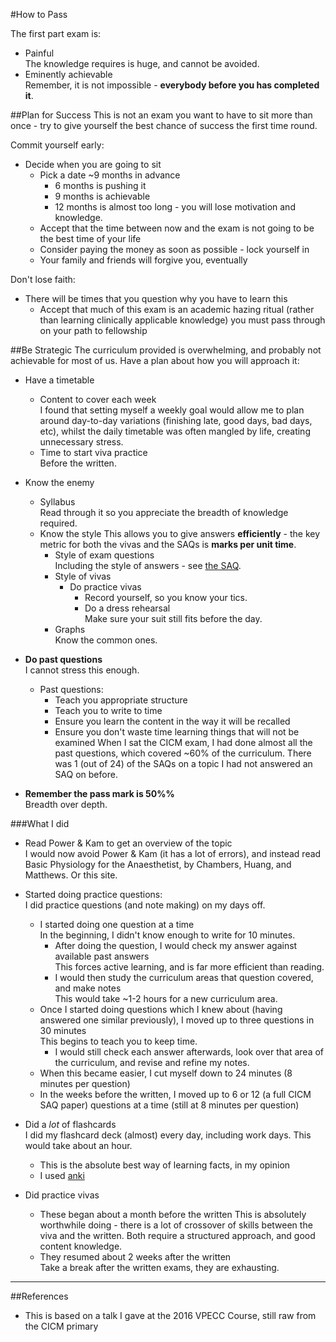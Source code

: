 #How to Pass

The first part exam is:
* Painful  
The knowledge requires is huge, and cannot be avoided.
* Eminently achievable  
Remember, it is not impossible - **everybody before you has completed it**.

##Plan for Success
This is not an exam you want to have to sit more than once - try to give yourself the best chance of success the first time round.

Commit yourself early:
* Decide when you are going to sit
    * Pick a date ~9 months in advance
        * 6 months is pushing it
        * 9 months is achievable
        * 12 months is almost too long - you will lose motivation and knowledge.
    * Accept that the time between now and the exam is not going to be the best time of your life
    * Consider paying the money as soon as possible - lock yourself in
    * Your family and friends will forgive you, eventually

Don't lose faith:
* There will be times that you question why you have to learn this
    * Accept that much of this exam is an academic hazing ritual (rather than learning clinically applicable knowledge) you must pass through on your path to fellowship

##Be Strategic
The curriculum provided is overwhelming, and probably not achievable for most of us. Have a plan about how you will approach it:
* Have a timetable
    * Content to cover each week  
    I found that setting myself a weekly goal would allow me to plan around day-to-day variations (finishing late, good days, bad days, etc), whilst the daily timetable was often mangled by life, creating unnecessary stress.
    * Time to start viva practice  
    Before the written.

* Know the enemy
    * Syllabus  
    Read through it so you appreciate the breadth of knowledge required.
    * Know the style
    This allows you to give answers **efficiently** - the key metric for both the vivas and the SAQs is **marks per unit time**.
        * Style of exam questions  
        Including the style of answers - see [the SAQ](./the-saq.md).
        * Style of vivas  
            * Do practice vivas  
                * Record yourself, so you know your tics.
                * Do a dress rehearsal  
                Make sure your suit still fits before the day.
        * Graphs  
        Know the common ones.

* **Do past questions**  
I cannot stress this enough.
    * Past questions:
        * Teach you appropriate structure
        * Teach you to write to time
        * Ensure you learn the content in the way it will be recalled
        * Ensure you don't waste time learning things that will not be examined
        When I sat the CICM exam, I had done almost all the past questions, which covered ~60% of the curriculum. There was 1 (out of 24) of the SAQs on a topic I had not answered an SAQ on before.

* **Remember the pass mark is 50%%**  
Breadth over depth.

###What I did
* Read Power & Kam to get an overview of the topic  
I would now avoid Power & Kam (it has a lot of errors), and instead read Basic Physiology for the Anaesthetist, by Chambers, Huang, and Matthews. Or this site.
* Started doing practice questions:  
I did practice questions (and note making) on my days off.
    * I started doing one question at a time  
    In the beginning, I didn't know enough to write for 10 minutes.
        * After doing the question, I would check my answer against available past answers  
        This forces active learning, and is far more efficient than reading.
        * I would then study the curriculum areas that question covered, and make notes  
        This would take ~1-2 hours for a new curriculum area.
    * Once I started doing questions which I knew about (having answered one similar previously), I moved up to three questions in 30 minutes  
    This begins to teach you to keep time.
        * I would still check each answer afterwards, look over that area of the curriculum, and revise and refine my notes.
    * When this became easier, I cut myself down to 24 minutes (8 minutes per question)
    * In the weeks before the written, I moved up to 6 or 12 (a full CICM SAQ paper) questions at a time (still at 8 minutes per question)

* Did a *lot* of flashcards  
I did my flashcard deck (almost) every day, including work days. This would take about an hour.
    * This is the absolute best way of learning facts, in my opinion
    * I used [anki](ankisrs.net)

* Did practice vivas
    * These began about a month before the written
    This is absolutely worthwhile doing - there is a lot of crossover of skills between the viva and the written. Both require a structured approach, and good content knowledge.
    * They resumed about 2 weeks after the written  
    Take a break after the written exams, they are exhausting.

---

##References

* This is based on a talk I gave at the 2016 VPECC Course, still raw from the CICM primary
